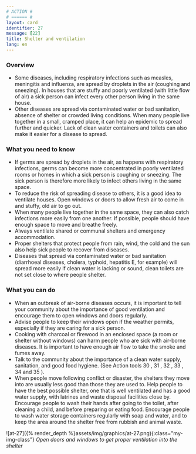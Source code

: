 ```yaml
---
# ACTION #
# ====== #
layout: card
identifier: 27
message: [22]
title: Shelter and ventilation
lang: en
---
```


### Overview

- Some diseases, including respiratory infections such as measles<a class="crosslink" href="{% render_depth %}{% render_link disease|8 %}"><i class="fas fa-external-link-alt" aria-hidden="true"></i></a>, meningitis<a class="crosslink" href="{% render_depth %}{% render_link action|9 %}"><i class="fas fa-external-link-alt" aria-hidden="true"></i></a> and influenza, are spread by droplets in the air (coughing and sneezing). In houses that are stuffy and poorly ventilated (with little flow of air) a sick person can infect every other person living in the same house.
- Other diseases are spread via contaminated water or bad sanitation, absence of shelter or crowded living conditions. When many people live together in a small, cramped place, it can help an epidemic to spread further and quicker. Lack of clean water containers and toilets can also make it easier for a disease to spread.

### What you need to know

- If germs are spread by droplets in the air, as happens with respiratory infections, germs can become more concentrated in poorly ventilated rooms or homes in which a sick person is coughing or sneezing. The sick person is therefore more likely to infect others living in the same space.
- To reduce the risk of spreading disease to others, it is a good idea to ventilate houses. Open windows or doors to allow fresh air to come in and stuffy, old air to go out.
- When many people live together in the same space, they can also catch infections more easily from one another. If possible, people should have enough space to move and breathe freely.
- Always ventilate shared or communal shelters and emergency accommodation.
- Proper shelters that protect people from rain, wind, the cold and the sun also help sick people to recover from diseases.
- Diseases that spread via contaminated water or bad sanitation (diarrhoeal diseases<a class="crosslink" href="{% render_depth %}{% render_link action|1 %}"><i class="fas fa-external-link-alt" aria-hidden="true"></i></a>, cholera<a class="crosslink" href="{% render_depth %}{% render_link action|2 %}"><i class="fas fa-external-link-alt" aria-hidden="true"></i></a>, typhoid<a class="crosslink" href="{% render_depth %}{% render_link action|5 %}"><i class="fas fa-external-link-alt" aria-hidden="true"></i></a>, hepatitis E<a class="crosslink" href="{% render_depth %}{% render_link action|4 %}"><i class="fas fa-external-link-alt" aria-hidden="true"></i></a>, for example) will spread more easily if clean water is lacking or sound, clean toilets are not set close to where people shelter.

### What you can do

- When an outbreak of air-borne diseases occurs, it is important to tell your community about the importance of good ventilation and encourage them to open windows and doors regularly.
- Advise people to keep their windows open if the weather permits, especially if they are caring for a sick person.
- Cooking with charcoal or firewood in an enclosed space (a room or shelter without windows) can harm people who are sick with air-borne diseases. It is important to have enough air flow to take the smoke and fumes away.
- Talk to the community about the importance of a clean water supply, sanitation, and good food hygiene. (See Action tools 30 <a class="crosslink" href="{% render_depth %}{% render_link action|30 %}"><i class="fas fa-external-link-alt" aria-hidden="true"></i></a>, 31 <a class="crosslink" href="{% render_depth %}{% render_link action|31 %}"><i class="fas fa-external-link-alt" aria-hidden="true"></i></a>, 32 <a class="crosslink" href="{% render_depth %}{% render_link action|32 %}"><i class="fas fa-external-link-alt" aria-hidden="true"></i></a>, 33 <a class="crosslink" href="{% render_depth %}{% render_link action|33 %}"><i class="fas fa-external-link-alt" aria-hidden="true"></i></a>, 34 <a class="crosslink" href="{% render_depth %}{% render_link action|34 %}"><i class="fas fa-external-link-alt" aria-hidden="true"></i></a> and 35 <a class="crosslink" href="{% render_depth %}{% render_link action|35 %}"><i class="fas fa-external-link-alt" aria-hidden="true"></i></a>).
- When people move following conflict or disaster, the shelters they move into are usually less good than those they are used to. Help people to have the best possible shelter, one that is well ventilated and has a good water supply, with latrines and waste disposal facilities close by. Encourage people to wash their hands after going to the toilet, after cleaning a child, and before preparing or eating food. Encourage people to wash water storage containers regularly with soap and water, and to keep the area around the shelter free from rubbish and animal waste.

![at-27]({% render_depth %}assets/img/graphics/at-27.png){:class="my-img-class"}
*Open doors and windows to get proper ventilation into the shelter*
